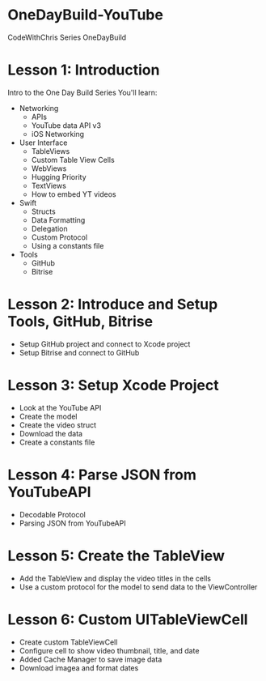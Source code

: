 # OneDayBuild-YouTube

CodeWithChris Series OneDayBuild

# Lesson 1: Introduction
Intro to the One Day Build Series
You'll learn:
* Networking
    * APIs
    * YouTube data API v3
    * iOS Networking
* User Interface
    * TableViews
    * Custom Table View Cells
    * WebViews
    * Hugging Priority
    * TextViews
    * How to embed YT videos
* Swift
    * Structs
    * Data Formatting
    * Delegation
    * Custom Protocol
    * Using a constants file
* Tools
    * GitHub
    * Bitrise

# Lesson 2: Introduce and Setup Tools, GitHub, Bitrise
* Setup GitHub project and connect to Xcode project
* Setup Bitrise and connect to GitHub

# Lesson 3: Setup Xcode Project
* Look at the YouTube API
* Create the model
* Create the video struct
* Download the data
* Create a constants file

# Lesson 4: Parse JSON from YouTubeAPI
* Decodable Protocol
* Parsing JSON from YouTubeAPI

# Lesson 5: Create the TableView
* Add the TableView and display the video titles in the cells
* Use a custom protocol for the model to send data to the ViewController

# Lesson 6: Custom UITableViewCell
* Create custom TableViewCell
* Configure cell to show video thumbnail, title, and date
* Added Cache Manager to save image data
* Download imagea and format dates